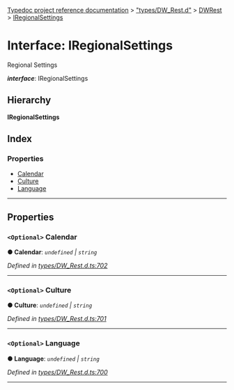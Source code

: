 [Typedoc project reference documentation](../README.md) > ["types/DW_Rest.d"](../modules/_types_dw_rest_d_.md) > [DWRest](../modules/_types_dw_rest_d_.dwrest.md) > [IRegionalSettings](../interfaces/_types_dw_rest_d_.dwrest.iregionalsettings.md)

# Interface: IRegionalSettings

Regional Settings

*__interface__*: IRegionalSettings

## Hierarchy

**IRegionalSettings**

## Index

### Properties

* [Calendar](_types_dw_rest_d_.dwrest.iregionalsettings.md#calendar)
* [Culture](_types_dw_rest_d_.dwrest.iregionalsettings.md#culture)
* [Language](_types_dw_rest_d_.dwrest.iregionalsettings.md#language)

---

## Properties

<a id="calendar"></a>

### `<Optional>` Calendar

**● Calendar**: *`undefined` \| `string`*

*Defined in [types/DW_Rest.d.ts:702](https://github.com/DocuWare/REST-Sample-TS/blob/22cf36b/src/types/DW_Rest.d.ts#L702)*

___
<a id="culture"></a>

### `<Optional>` Culture

**● Culture**: *`undefined` \| `string`*

*Defined in [types/DW_Rest.d.ts:701](https://github.com/DocuWare/REST-Sample-TS/blob/22cf36b/src/types/DW_Rest.d.ts#L701)*

___
<a id="language"></a>

### `<Optional>` Language

**● Language**: *`undefined` \| `string`*

*Defined in [types/DW_Rest.d.ts:700](https://github.com/DocuWare/REST-Sample-TS/blob/22cf36b/src/types/DW_Rest.d.ts#L700)*

___


